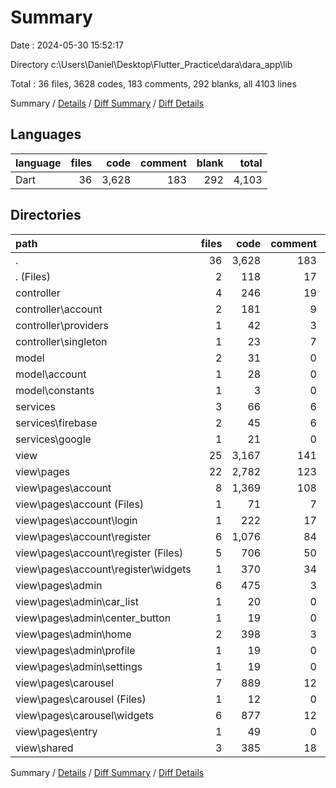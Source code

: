 # Summary

Date : 2024-05-30 15:52:17

Directory c:\\Users\\Daniel\\Desktop\\Flutter_Practice\\dara\\dara_app\\lib

Total : 36 files,  3628 codes, 183 comments, 292 blanks, all 4103 lines

Summary / [Details](details.md) / [Diff Summary](diff.md) / [Diff Details](diff-details.md)

## Languages
| language | files | code | comment | blank | total |
| :--- | ---: | ---: | ---: | ---: | ---: |
| Dart | 36 | 3,628 | 183 | 292 | 4,103 |

## Directories
| path | files | code | comment | blank | total |
| :--- | ---: | ---: | ---: | ---: | ---: |
| . | 36 | 3,628 | 183 | 292 | 4,103 |
| . (Files) | 2 | 118 | 17 | 14 | 149 |
| controller | 4 | 246 | 19 | 31 | 296 |
| controller\\account | 2 | 181 | 9 | 14 | 204 |
| controller\\providers | 1 | 42 | 3 | 6 | 51 |
| controller\\singleton | 1 | 23 | 7 | 11 | 41 |
| model | 2 | 31 | 0 | 2 | 33 |
| model\\account | 1 | 28 | 0 | 2 | 30 |
| model\\constants | 1 | 3 | 0 | 0 | 3 |
| services | 3 | 66 | 6 | 13 | 85 |
| services\\firebase | 2 | 45 | 6 | 8 | 59 |
| services\\google | 1 | 21 | 0 | 5 | 26 |
| view | 25 | 3,167 | 141 | 232 | 3,540 |
| view\\pages | 22 | 2,782 | 123 | 200 | 3,105 |
| view\\pages\\account | 8 | 1,369 | 108 | 121 | 1,598 |
| view\\pages\\account (Files) | 1 | 71 | 7 | 8 | 86 |
| view\\pages\\account\\login | 1 | 222 | 17 | 18 | 257 |
| view\\pages\\account\\register | 6 | 1,076 | 84 | 95 | 1,255 |
| view\\pages\\account\\register (Files) | 5 | 706 | 50 | 59 | 815 |
| view\\pages\\account\\register\\widgets | 1 | 370 | 34 | 36 | 440 |
| view\\pages\\admin | 6 | 475 | 3 | 36 | 514 |
| view\\pages\\admin\\car_list | 1 | 20 | 0 | 3 | 23 |
| view\\pages\\admin\\center_button | 1 | 19 | 0 | 3 | 22 |
| view\\pages\\admin\\home | 2 | 398 | 3 | 24 | 425 |
| view\\pages\\admin\\profile | 1 | 19 | 0 | 3 | 22 |
| view\\pages\\admin\\settings | 1 | 19 | 0 | 3 | 22 |
| view\\pages\\carousel | 7 | 889 | 12 | 33 | 934 |
| view\\pages\\carousel (Files) | 1 | 12 | 0 | 3 | 15 |
| view\\pages\\carousel\\widgets | 6 | 877 | 12 | 30 | 919 |
| view\\pages\\entry | 1 | 49 | 0 | 10 | 59 |
| view\\shared | 3 | 385 | 18 | 32 | 435 |

Summary / [Details](details.md) / [Diff Summary](diff.md) / [Diff Details](diff-details.md)